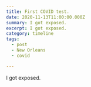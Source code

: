 ```yaml
---
title: First COVID test.
date: 2020-11-13T11:00:00.000Z
summary: I got exposed.
excerpt: I got exposed.
category: timeline
tags:
  - post 
  - New Orleans
  - covid

---
```


I got exposed.
